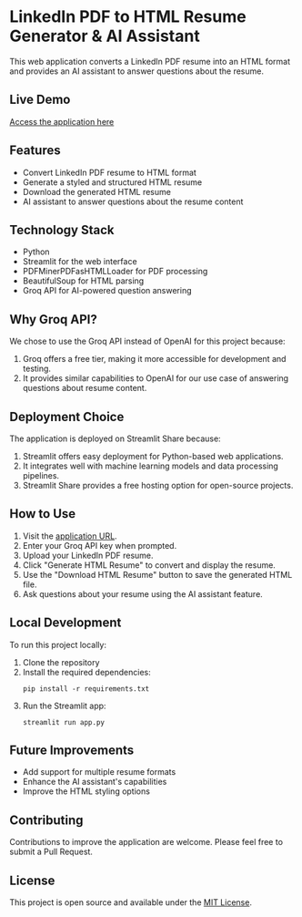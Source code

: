 # LinkedIn PDF to HTML Resume Generator & AI Assistant

This web application converts a LinkedIn PDF resume into an HTML format and provides an AI assistant to answer questions about the resume.

## Live Demo

[Access the application here](https://verfablo-linkedintohtml.streamlit.app/)

## Features

- Convert LinkedIn PDF resume to HTML format
- Generate a styled and structured HTML resume
- Download the generated HTML resume
- AI assistant to answer questions about the resume content

## Technology Stack

- Python
- Streamlit for the web interface
- PDFMinerPDFasHTMLLoader for PDF processing
- BeautifulSoup for HTML parsing
- Groq API for AI-powered question answering

## Why Groq API?

We chose to use the Groq API instead of OpenAI for this project because:
1. Groq offers a free tier, making it more accessible for development and testing.
2. It provides similar capabilities to OpenAI for our use case of answering questions about resume content.

## Deployment Choice

The application is deployed on Streamlit Share because:
1. Streamlit offers easy deployment for Python-based web applications.
2. It integrates well with machine learning models and data processing pipelines.
3. Streamlit Share provides a free hosting option for open-source projects.

## How to Use

1. Visit the [application URL](https://verfablo-linkedintohtml.streamlit.app/).
2. Enter your Groq API key when prompted.
3. Upload your LinkedIn PDF resume.
4. Click "Generate HTML Resume" to convert and display the resume.
5. Use the "Download HTML Resume" button to save the generated HTML file.
6. Ask questions about your resume using the AI assistant feature.

## Local Development

To run this project locally:

1. Clone the repository
2. Install the required dependencies:
   ```
   pip install -r requirements.txt
   ```
3. Run the Streamlit app:
   ```
   streamlit run app.py
   ```

## Future Improvements

- Add support for multiple resume formats
- Enhance the AI assistant's capabilities
- Improve the HTML styling options

## Contributing

Contributions to improve the application are welcome. Please feel free to submit a Pull Request.

## License

This project is open source and available under the [MIT License](LICENSE).
